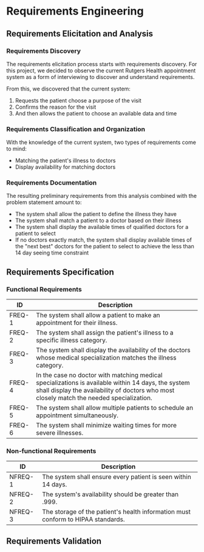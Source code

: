 # Requirements Engineering

## Requirements Elicitation and Analysis

### Requirements Discovery
The requirements elicitation process starts with requirements discovery. For this project, we decided to observe the current Rutgers Health appointment system as a form of interviewing to discover and understand requirements.

From this, we discovered that the current system:
1. Requests the patient choose a purpose of the visit
2. Confirms the reason for the visit
3. And then allows the patient to choose an available data and time

### Requirements Classification and Organization
With the knowledge of the current system, two types of requirements come to mind:
- Matching the patient's illness to doctors
- Display availability for matching doctors

### Requirements Documentation
The resulting preliminary requirements from this analysis combined with the problem statement amount to:
- The system shall allow the patient to define the illness they have
- The system shall match a patient to a doctor based on their illness
- The system shall display the available times of qualified doctors for a patient to select 
- If no doctors exactly match, the system shall display available times of the "next best" doctors for the patient to select to achieve the less than 14 day seeing time constraint

## Requirements Specification

### Functional Requirements
ID | Description
--- | ---
FREQ-1 | The system shall allow a patient to make an appointment for their illness.
FREQ-2 | The system shall assign the patient's illness to a specific illness category.
FREQ-3 | The system shall display the availability of the doctors whose medical specialization matches the illness category.
FREQ-4 | In the case no doctor with matching medical specializations is available within 14 days, the system shall display the availability of doctors who most closely match the needed specialization.
FREQ-5 | The system shall allow multiple patients to schedule an appointment simultaneously.
FREQ-6 | The system shall minimize waiting times for more severe illnesses.

### Non-functional Requirements
ID | Description
--- | ---
NFREQ-1 | The system shall ensure every patient is seen within 14 days.
NFREQ-2 | The system's availability should be greater than .999.
NFREQ-3 | The storage of the patient's health information must conform to HIPAA standards.


## Requirements Validation